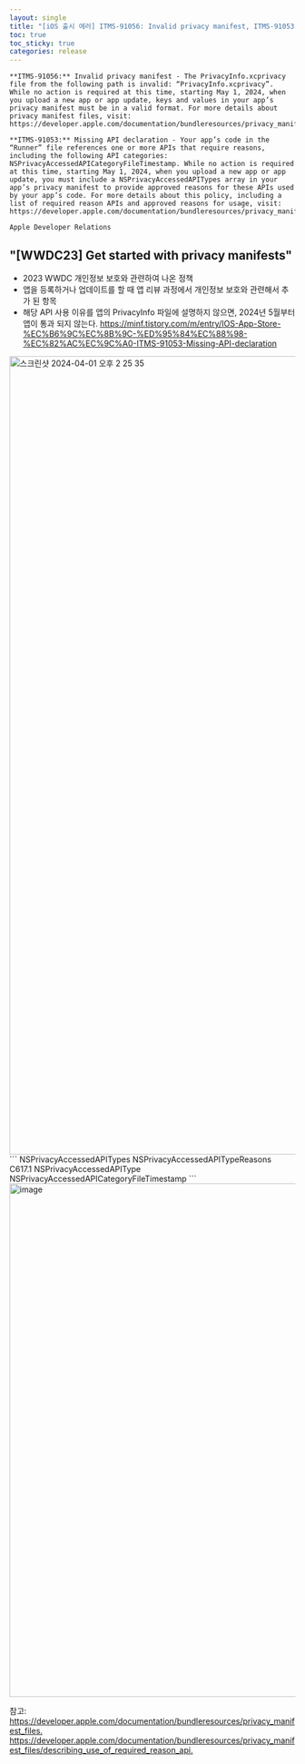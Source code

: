 ```yaml
---
layout: single
title: "[iOS 출시 에러] ITMS-91056: Invalid privacy manifest, ITMS-91053: Missing API declaration"
toc: true
toc_sticky: true
categories: release
---
```


```
**ITMS-91056:** Invalid privacy manifest - The PrivacyInfo.xcprivacy file from the following path is invalid: “PrivacyInfo.xcprivacy”. While no action is required at this time, starting May 1, 2024, when you upload a new app or app update, keys and values in your app’s privacy manifest must be in a valid format. For more details about privacy manifest files, visit: https://developer.apple.com/documentation/bundleresources/privacy_manifest_files.

**ITMS-91053:** Missing API declaration - Your app’s code in the “Runner” file references one or more APIs that require reasons, including the following API categories: NSPrivacyAccessedAPICategoryFileTimestamp. While no action is required at this time, starting May 1, 2024, when you upload a new app or app update, you must include a NSPrivacyAccessedAPITypes array in your app’s privacy manifest to provide approved reasons for these APIs used by your app’s code. For more details about this policy, including a list of required reason APIs and approved reasons for usage, visit: https://developer.apple.com/documentation/bundleresources/privacy_manifest_files/describing_use_of_required_reason_api.

Apple Developer Relations
```
 
## "[WWDC23] Get started with privacy manifests"
* 2023 WWDC 개인정보 보호와 관련하여 나온 정책
* 앱을 등록하거나 업데이트를 할 때 앱 리뷰 과정에서 개인정보 보호와 관련해서 추가 된 항목
* 해당 API 사용 이유를 앱의 PrivacyInfo 파일에 설명하지 않으면, 2024년 5월부터 앱이 통과 되지 않는다.
<https://minf.tistory.com/m/entry/IOS-App-Store-%EC%B6%9C%EC%8B%9C-%ED%95%84%EC%88%98-%EC%82%AC%EC%9C%A0-ITMS-91053-Missing-API-declaration>
<img width="1407" alt="스크린샷 2024-04-01 오후 2 25 35" src="https://github.com/KimGyeongLock/KimGyeongLock.github.io/assets/63464299/49639994-3173-4d1e-ba49-a15c9a60d50c">
```
<?xml version="1.0" encoding="UTF-8"?>
<!DOCTYPE plist PUBLIC "-//Apple//DTD PLIST 1.0//EN" "http://www.apple.com/DTDs/PropertyList-1.0.dtd">
<plist version="1.0">
<dict>
	<key>NSPrivacyAccessedAPITypes</key>
	<array>
        <dict>
            <key>NSPrivacyAccessedAPITypeReasons</key>
            <array>
                <string>C617.1</string>
            </array>
            <key>NSPrivacyAccessedAPIType</key>
            <string>NSPrivacyAccessedAPICategoryFileTimestamp</string>
        </dict>
	</array>
</dict>
</plist>
```
<img width="905" alt="image" src="https://github.com/KimGyeongLock/KimGyeongLock.github.io/assets/63464299/addebad9-7650-494e-98d3-55a4bb6e573f">

참고:   
<https://developer.apple.com/documentation/bundleresources/privacy_manifest_files.>    
<https://developer.apple.com/documentation/bundleresources/privacy_manifest_files/describing_use_of_required_reason_api.>
